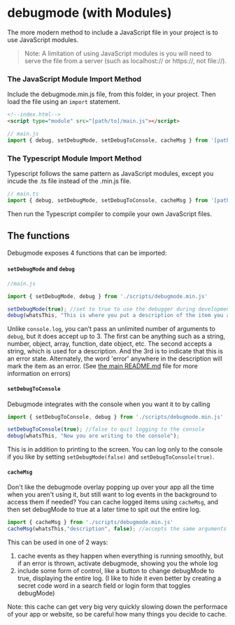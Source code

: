 # debugmode (with Modules)
The more modern method to include a JavaScript file in your project is to use JavaScript modules.

> Note: A limitation of using JavaScript modules is you will need to serve the file from a server (such as localhost:// or https://, not file://).

### The JavaScript Module Import Method
Include the debugmode.min.js
file, from this folder, in your project. Then load the file using an `import` statement.

```HTML
<!--index.html--> 
<script type="module" src="[path/to]/main.js"></script>
```

```JavaScript
// main.js
import { debug, setDebugMode, setDebugToConsole, cacheMsg } from '[path/to/scripts]/debugmode.min.js'
```

### The Typescript Module Import Method
Typescript follows the same pattern as JavaScript modules, except you incude the .ts file instead of the .min.js file.
```Typescript
// main.ts
import { debug, setDebugMode, setDebugToConsole, cacheMsg } from '[path/to/scripts]/debugmode'
```
Then run the Typescript compiler to compile your own JavaScript files.

## The functions
Debugmode exposes 4 functions that can be imported:

#### `setDebugMode` and `debug`

```javascript
//main.js

import { setDebugMode, debug } from './scripts/debugmode.min.js'

setDebugMode(true); //set to true to use the debugger during development
debug(whatsThis, "This is where you put a description of the item you are inspecting", true);
```

Unlike `console.log`, you can't pass an unlimited number of arguments to `debug`, but it does accept 
up to 3. The first can be anything such as a string, number, object, array, function, date object, 
etc. The second accepts a string, which is used for a description. And the 3rd is to indicate that 
this is an error state. Alternately, the word 'error' anywhere in the description will mark the item 
as an error. (See [the main README.md](../README.md#errors) file for more information on errors)

#### `setDebugToConsole`
Debugmode integrates with the console when you want it to by calling

```javascript
import { setDebugToConsole, debug } from './scripts/debugmode.min.js'

setDebugToConsole(true); //false to quit logging to the console
debug(whatsThis, "Now you are writing to the console");
```

This is in addition to printing to the screen. You can log only to the console if you like by setting `setDebugMode(false)` and `setDebugToConsole(true)`.

#### `cacheMsg`
Don't like the debugmode overlay popping up over your app all the time when you aren't using it, 
but still want to log events in the background to access them if needed? You can cache logged items 
using `cacheMsg`, and then set debugMode to true at a later time to spit out the entire log.

```javascript
import { cacheMsg } from './scripts/debugmode.min.js'
cacheMsg(whatsThis,"description", false); //accepts the same arguments as debug
```

This can be used in one of 2 ways:

1. cache events as they happen when everything is running smoothly, but if an error is thrown, activate debugmode, showing you the whole log
1. include some form of control, like a button to change debugMode to true, displaying the entire log. (I like to hide it even better by creating a secret code word in a search field or login form that toggles debugMode)

Note: this cache can get very big very quickly slowing down the performace of your app or website, 
so be careful how many things you decide to cache.
